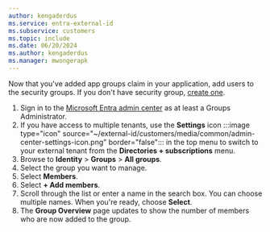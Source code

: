 ```yaml
---
author: kengaderdus
ms.service: entra-external-id
ms.subservice: customers
ms.topic: include
ms.date: 06/20/2024
ms.author: kengaderdus
ms.manager: mwongerapk
---
```

Now that you've added app groups claim in your application, add users to the security groups. If you don't have security group, [create one](~/fundamentals/how-to-manage-groups.yml#create-a-basic-group-and-add-members).

1. Sign in to the [Microsoft Entra admin center](https://entra.microsoft.com) as at least a Groups Administrator.
1. If you have access to multiple tenants, use the **Settings** icon :::image type="icon" source="~/external-id/customers/media/common/admin-center-settings-icon.png" border="false"::: in the top menu to switch to your external tenant from the **Directories + subscriptions** menu. 
1. Browse to **Identity** > **Groups** > **All groups**.
1. Select the group you want to manage.
1. Select  **Members**.
1. Select **+ Add members**.
1. Scroll through the list or enter a name in the search box. You can choose multiple names. When you're ready, choose **Select**.
1. The **Group Overview** page updates to show the number of members who are now added to the group.

